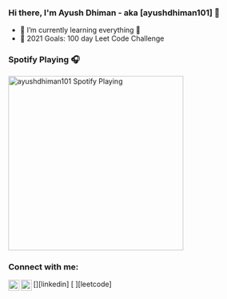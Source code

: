 ### Hi there, I'm Ayush Dhiman - aka [ayushdhiman101] 👋

- 🌱 I’m currently learning everything 🤣
- 🥅 2021 Goals: 100 day Leet Code Challenge

### Spotify Playing 🎧

[<img src="https://now-playing-codestackr.vercel.app/api/spotify-playing" alt="ayushdhiman101 Spotify Playing" width="350" />](https://open.spotify.com/track/26OhjtaTamFocE08t83ml6?si=61474ae41df64cc3)

### Connect with me:

[<img align="left" alt="ayushdhiman101 | LinkedIn" width="22px" src="https://cdn.jsdelivr.net/npm/simple-icons@v3/icons/linkedin.svg" target="_blank"/>][linkedin]
[<img align="left" alt="ayushdhiman101 | Instagram" width="22px" src="https://cdn.jsdelivr.net/npm/simple-icons@v3/icons/instagram.svg" target="_blank"/> ][leetcode]

<br />


